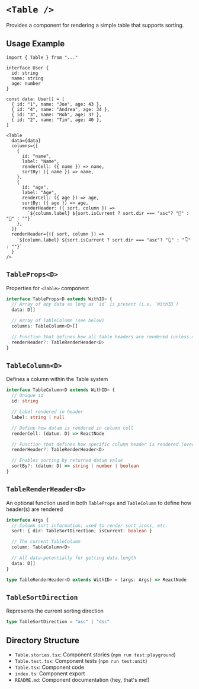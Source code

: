 # `<Table />`

Provides a component for rendering a simple table that supports sorting.

## Usage Example

```tsx
import { Table } from "..."

interface User {
  id: string
  name: string
  age: number
}

const data: User[] = [
  { id: "1", name: "Joe", age: 43 },
  { id: "4", name: "Andrea", age: 34 },
  { id: "3", name: "Rob", age: 37 },
  { id: "2", name: "Tim", age: 40 },
]

<Table
  data={data}
  columns={[
    {
      id: "name",
      label: "Name",
      renderCell: ({ name }) => name,
      sortBy: ({ name }) => name,
    },
    {
      id: "age",
      label: "Age",
      renderCell: ({ age }) => age,
      sortBy: ({ age }) => age,
      renderHeader: ({ sort, column }) =>
        `${column.label} ${sort.isCurrent ? sort.dir === "asc"? "🔼" : "🔽" : ""}`
    },
  ]}
  renderHeader={({ sort, column }) =>
    `${column.label} ${sort.isCurrent ? sort.dir === "asc"? "👆" : "👇" : ""}`
  }
/>
```

## `TableProps<D>`

Properties for `<Table>` component

```typescript
interface TableProps<D extends WithID> {
  // Array of any data as long as `id` is present (i.e. `WithID`)
  data: D[]

  // Array of TableColumn (see below)
  columns: TableColumn<D>[]

  // Function that defines how all table headers are rendered (unless specified per-column)
  renderHeader?: TableRenderHeader<D>
}
```

## `TableColumn<D>`

Defines a column within the Table system

```typescript
interface TableColumn<D extends WithID> {
  // Unique id
  id: string

  // Label rendered in header
  label: string | null

  // Define how datum is rendered in column cell
  renderCell: (datum: D) => ReactNode

  // Function that defines how specific column header is rendered (overrides Table `renderHeader`)
  renderHeader?: TableRenderHeader<D>

  // Enables sorting by returned datum value
  sortBy?: (datum: D) => string | number | boolean
}
```

## `TableRenderHeader<D>`

An optional function used in both `TableProps` and `TableColumn` to define how header(s) are rendered

```typescript
interface Args {
  // Column sort information; used to render sort icons, etc.
  sort: { dir: TableSortDirection; isCurrent: boolean }

  // The current TableColumn
  column: TableColumn<D>

  // All data—potentially for getting data.length
  data: D[]
}

type TableRenderHeader<D extends WithID> = (args: Args) => ReactNode
```

## `TableSortDirection`

Represents the current sorting direction

```typescript
type TableSortDirection = "asc" | "dsc"
```

## Directory Structure

- `Table.stories.tsx`: Component stories (`npm run test:playground`)
- `Table.test.tsx`: Component tests (`npm run test:unit`)
- `Table.tsx`: Component code
- `index.ts`: Component export
- `README.md`: Component documentation (hey, that's me!)
